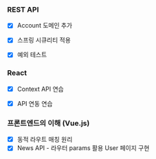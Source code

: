 ### REST API

- [x] Account 도메인 추가
- [x] 스프링 시큐리티 적용
- [x] 예외 테스트



### React

- [x] Context API 연습
- [x] API 연동 연습



### 프론트엔드의 이해 (Vue.js)

- [x] 동적 라우트 매칭 원리
- [x] News API - 라우터 params 활용 User 페이지 구현